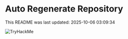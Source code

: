 # Auto Regenerate Repository

This README was last updated: 2025-10-06 03:09:34

 ![TryHackMe](https://tryhackme.com/badge/533634)